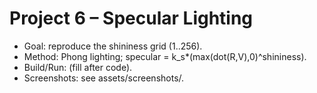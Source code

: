 # Project 6 – Specular Lighting
- Goal: reproduce the shininess grid (1..256).
- Method: Phong lighting; specular = k_s*(max(dot(R,V),0)^shininess).
- Build/Run: (fill after code).
- Screenshots: see assets/screenshots/.
